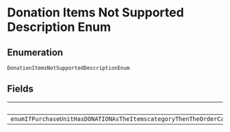 
# Donation Items Not Supported Description Enum

## Enumeration

`DonationItemsNotSupportedDescriptionEnum`

## Fields

| Name |
|  --- |
| `enumIfPurchaseUnitHasDONATIONAsTheItemscategoryThenTheOrderCanAtMostHaveOnePurchaseUnitMultiplePurchaseUnitsAreNotSupportedIfEitherOfThemHaveAtLeastOneItemsWithCategoryAsDONATION` |

